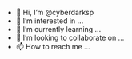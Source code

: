 - 👋 Hi, I’m @cyberdarksp
- 👀 I’m interested in ...
- 🌱 I’m currently learning ...
- 💞️ I’m looking to collaborate on ...
- 📫 How to reach me ...

<!---
cyberdarksp/cyberdarksp is a ✨ special ✨ repository because its `README.md` (this file) appears on your GitHub profile.
You can click the Preview link to take a look at your changes.
--->

